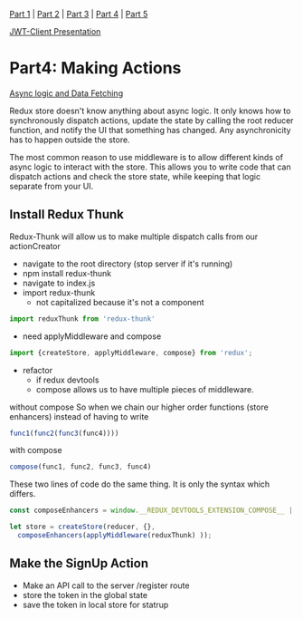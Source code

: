 [Part 1](./Part1.md) | [Part 2](./Part2.md) | [Part 3](./Part3.md) | [Part 4](./Part4.md) | [Part 5](./Part5.md)

[JWT-Client Presentation](http://dc-houston.herokuapp.com/p2/Authentication/JWT-Client.html#1)

# Part4: Making Actions  


[Async logic and Data Fetching](https://redux.js.org/tutorials/essentials/part-5-async-logic)



Redux store doesn't know anything about async logic. It only knows how to synchronously dispatch actions, update the state by calling the root reducer function, and notify the UI that something has changed. Any asynchronicity has to happen outside the store.


The most common reason to use middleware is to allow different kinds of async logic to interact with the store. This allows you to write code that can dispatch actions and check the store state, while keeping that logic separate from your UI.

## Install Redux Thunk

Redux-Thunk will allow us to make multiple dispatch calls from our actionCreator

- navigate to the root directory (stop server if it's running)
- npm install redux-thunk
- navigate to index.js 
- import redux-thunk 
    - not capitalized because it's not a component
```js 
import reduxThunk from 'redux-thunk'
```

- need applyMiddleware and compose
```js 
import {createStore, applyMiddleware, compose} from 'redux';
```

- refactor 
    - if redux devtools
    - compose allows us to have multiple pieces of middleware. 


without compose 
So when we chain our higher order functions (store enhancers) instead of having to write
```js 
func1(func2(func3(func4))))
```

with compose 
```js 
compose(func1, func2, func3, func4)
```
These two lines of code do the same thing. It is only the syntax which differs.


```js 
const composeEnhancers = window.__REDUX_DEVTOOLS_EXTENSION_COMPOSE__ || compose;

let store = createStore(reducer, {},  
  composeEnhancers(applyMiddleware(reduxThunk) ));
```

## Make the SignUp Action 

- Make an API call to the server /register route 
- store the token in the global state 
- save the token in local store for statrup 


